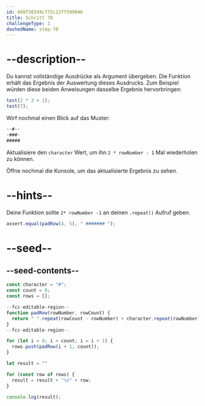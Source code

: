 ```yaml
---
id: 660f383d4c772c12ff59904b
title: Schritt 70
challengeType: 1
dashedName: step-70
---
```


# --description--

Du kannst vollständige Ausdrücke als Argument übergeben. Die Funktion erhält das Ergebnis der Auswertung dieses Ausdrucks. Zum Beispiel würden diese beiden Anweisungen dasselbe Ergebnis hervorbringen:

```js
test(2 * 3 + 1);
test(7);
```

Wirf nochmal einen Blick auf das Muster:

```md
··#··
·###·
#####
```

Aktualisiere den `character` Wert, um ihn `2 * rowNumber - 1` Mal wiederholen zu können.

Öffne nochmal die Konsole, um das aktualisierte Ergebnis zu sehen.

# --hints--

Deine Funktion sollte `2* rowNumber -1` an deinen `.repeat()` Aufruf geben.

```js
assert.equal(padRow(4, 5), " ####### ");
```

# --seed--

## --seed-contents--

```js
const character = "#";
const count = 8;
const rows = [];

--fcc-editable-region--
function padRow(rowNumber, rowCount) {
  return " ".repeat(rowCount - rowNumber) + character.repeat(rowNumber) + " ".repeat(rowCount - rowNumber);
}
--fcc-editable-region--

for (let i = 0; i < count; i = i + 1) {
  rows.push(padRow(i + 1, count));
}

let result = ""

for (const row of rows) {
  result = result + "\n" + row;
}

console.log(result);
```
